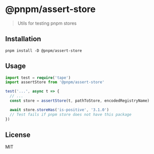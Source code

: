 # @pnpm/assert-store

> Utils for testing pnpm stores

## Installation

```
pnpm install -D @pnpm/assert-store
```

## Usage

```ts
import test = require('tape')
import assertStore from '@pnpm/assert-store'

test('...', async t => {
  // ...
  const store = assertStore(t, pathToStore, encodedRegistryName)

  await store.storeHas('is-positive', '3.1.0')
  // Test fails if pnpm store does not have this package
})
```

## License

MIT
